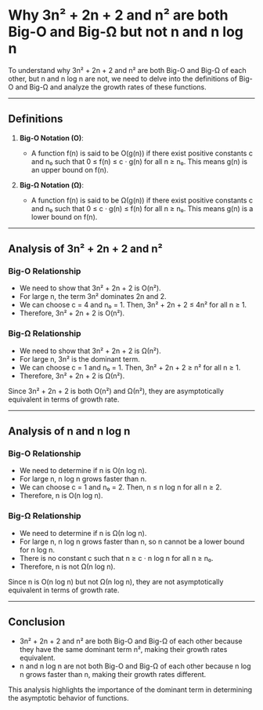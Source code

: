 # Why 3n² + 2n + 2 and n² are both Big-O and Big-Ω but not n and n log n

To understand why 3n² + 2n + 2 and n² are both Big-O and Big-Ω of each other, but n and n log n are not, we need to delve into the definitions of Big-O and Big-Ω and analyze the growth rates of these functions.

---

## Definitions

1. **Big-O Notation (O)**:
   - A function f(n) is said to be O(g(n)) if there exist positive constants c and n₀ such that 0 ≤ f(n) ≤ c · g(n) for all n ≥ n₀. This means g(n) is an upper bound on f(n).

2. **Big-Ω Notation (Ω)**:
   - A function f(n) is said to be Ω(g(n)) if there exist positive constants c and n₀ such that 0 ≤ c · g(n) ≤ f(n) for all n ≥ n₀. This means g(n) is a lower bound on f(n).

---

## Analysis of 3n² + 2n + 2 and n²

### Big-O Relationship
- We need to show that 3n² + 2n + 2 is O(n²).
- For large n, the term 3n² dominates 2n and 2.
- We can choose c = 4 and n₀ = 1. Then, 3n² + 2n + 2 ≤ 4n² for all n ≥ 1.
- Therefore, 3n² + 2n + 2 is O(n²).

### Big-Ω Relationship
- We need to show that 3n² + 2n + 2 is Ω(n²).
- For large n, 3n² is the dominant term.
- We can choose c = 1 and n₀ = 1. Then, 3n² + 2n + 2 ≥ n² for all n ≥ 1.
- Therefore, 3n² + 2n + 2 is Ω(n²).

Since 3n² + 2n + 2 is both O(n²) and Ω(n²), they are asymptotically equivalent in terms of growth rate.

---

## Analysis of n and n log n

### Big-O Relationship
- We need to determine if n is O(n log n).
- For large n, n log n grows faster than n.
- We can choose c = 1 and n₀ = 2. Then, n ≤ n log n for all n ≥ 2.
- Therefore, n is O(n log n).

### Big-Ω Relationship
- We need to determine if n is Ω(n log n).
- For large n, n log n grows faster than n, so n cannot be a lower bound for n log n.
- There is no constant c such that n ≥ c · n log n for all n ≥ n₀.
- Therefore, n is not Ω(n log n).

Since n is O(n log n) but not Ω(n log n), they are not asymptotically equivalent in terms of growth rate.

---

## Conclusion

- 3n² + 2n + 2 and n² are both Big-O and Big-Ω of each other because they have the same dominant term n², making their growth rates equivalent.
- n and n log n are not both Big-O and Big-Ω of each other because n log n grows faster than n, making their growth rates different.

This analysis highlights the importance of the dominant term in determining the asymptotic behavior of functions.
